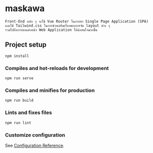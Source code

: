 # maskawa
```
Front-End หลัก ๆ จะใช้ Vue Router ในการทำ Single Page Application (SPA) 
และใช้ Tailwind.css ในการช่วยเสริมเรื่องของการจัด layout ต่าง ๆ 
รวมไปถึงการตกแต่งหน้า Web Application ให้น่าสนใจมากขึ้น
```
## Project setup
```
npm install
```

### Compiles and hot-reloads for development
```
npm run serve
```

### Compiles and minifies for production
```
npm run build
```

### Lints and fixes files
```
npm run lint
```

### Customize configuration
See [Configuration Reference](https://cli.vuejs.org/config/).
